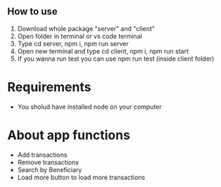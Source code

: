 ## How to use

1. Download whole package "server" and "client"
2. Open folder in terminal or vs code terminal
3. Type cd server, npm i, npm run server
4. Open new terminal and type cd client, npm i, npm run start
5. If you wanna run test you can use npm run test (inside client folder)

# Requirements

- You sholud have installed node on your computer

# About app functions

- Add transactions
- Remove transactions
- Search by Beneficiary
- Load more button to load more transactions
